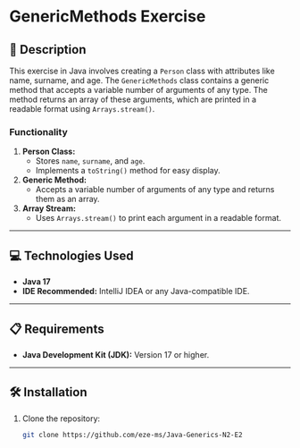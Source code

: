 # GenericMethods Exercise

## 📄 Description
This exercise in Java involves creating a `Person` class with attributes like name, surname, and age. The `GenericMethods` class contains a generic method that accepts a variable number of arguments of any type. The method returns an array of these arguments, which are printed in a readable format using `Arrays.stream()`.

### Functionality
1. **Person Class:**
   - Stores `name`, `surname`, and `age`.
   - Implements a `toString()` method for easy display.
2. **Generic Method:**
   - Accepts a variable number of arguments of any type and returns them as an array.
3. **Array Stream:**
   - Uses `Arrays.stream()` to print each argument in a readable format.

---

## 💻 Technologies Used
- **Java 17**
- **IDE Recommended:** IntelliJ IDEA or any Java-compatible IDE.

---

## 📋 Requirements
- **Java Development Kit (JDK):** Version 17 or higher.

---

## 🛠️ Installation
1. Clone the repository:
   ```bash
   git clone https://github.com/eze-ms/Java-Generics-N2-E2
